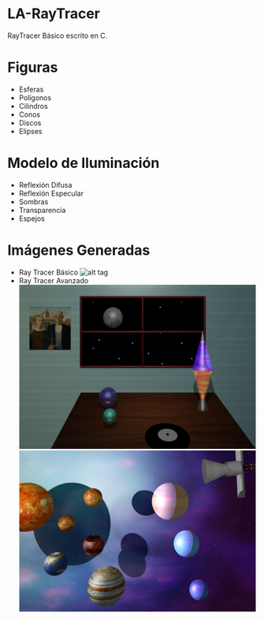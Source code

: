 # LA-RayTracer
RayTracer Básico escrito en C. 

# Figuras
- Esferas
- Polígonos
- Cilindros
- Conos
- Discos
- Elipses

# Modelo de Iluminación
- Reflexión Difusa
- Reflexión Especular
- Sombras
- Transparencia
- Espejos

# Imágenes Generadas
- Ray Tracer Básico
![alt tag](https://github.com/lucychaves/LA-RayTracer/blob/master/Imagenes%20PNG%20-%20JPG/Mother_Octopus-Chaves_Salazar_Vega.jpg)
- Ray Tracer Avanzado
![alt tag](https://github.com/LJCG/LA-RayTracer/blob/master/Imagenes%20PNG%20-%20JPG/Superluna.png)
![alt tag](https://github.com/LJCG/LA-RayTracer/blob/master/Imagenes%20PNG%20-%20JPG/Planetas.png)
